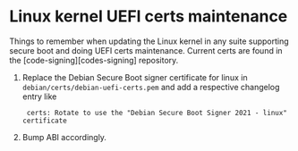 # Linux kernel UEFI certs maintenance

Things to remember when updating the Linux kernel in any suite
supporting secure boot and doing UEFI certs maintenance. Current certs
are found in the [code-signing][codes-signing] repository.

[code-signing]: <https://salsa.debian.org/ftp-team/code-signing/-/tree/master/etc> "code-signing etc/"

1. Replace the Debian Secure Boot signer certificate for linux in
   `debian/certs/debian-uefi-certs.pem` and add a respective changelog
   entry like

        certs: Rotate to use the "Debian Secure Boot Signer 2021 - linux" certificate

1. Bump ABI accordingly.
